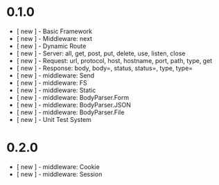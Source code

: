 # 0.1.0

* [ new ] - Basic Framework
* [ new ] - Middleware: next
* [ new ] - Dynamic Route
* [ new ] - Server: all, get, post, put, delete, use, listen, close
* [ new ] - Request: url, protocol, host, hostname, port, path, type, get
* [ new ] - Response: body, body=, status, status=, type, type=
* [ new ] - middleware: Send
* [ new ] - middleware: FS
* [ new ] - middleware: Static
* [ new ] - middleware: BodyParser.Form
* [ new ] - middleware: BodyParser.JSON
* [ new ] - middleware: BodyParser.File
* [ new ] - Unit Test System


# 0.2.0

* [ new ] - middleware: Cookie
* [ new ] - middleware: Session